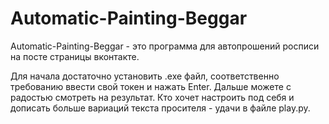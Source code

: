 # Automatic-Painting-Beggar

Automatic-Painting-Beggar - это программа для автопрошений росписи на посте страницы вконтакте.

Для начала достаточно установить .exe файл, соответственно требованию ввести свой токен и нажать Enter. Дальше можете с радостью смотреть на результат. Кто хочет настроить под себя и дописать больше вариаций текста просителя - удачи в файле play.py.

